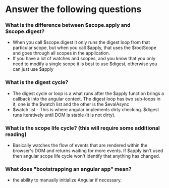 # Answer the following questions

### What is the difference between $scope.apply and $scope.digest?
- When you call $scope.digest it only runs the digest loop from that particular scope, but when you call $apply, that uses the $rootScope and goes through all scopes in the application.
- If you have a lot of watches and scopes, and you know that you only need to modify a single scope it is best to use $digest, otherwise you can just use $apply

### What is the digest cycle?
- The digest cycle or loop is a what runs after the $apply function brings a callback into the angular context. The digest loop has two sub-loops in it, one is the $watch list and the other is the $evalAsync
- $watch list - This is where angular implements dirty checking. $digest runs iteratively until DOM is stable (it is not dirty).

### What is the scope life cycle? (this will require some additional reading)
- Basically watches the flow of events that are rendered within the browser's DOM and returns waiting for more events. If $apply isn't used then angular scope life cycle won't identify that anything has changed.

### What does "bootstrapping an angular app" mean?
- the ability to manually initialize Angular if necessary.
